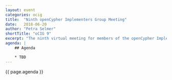 ```yaml
---
layout: event
categories: ocig
title:  "Ninth openCypher Implementers Group Meeting"
date:   2018-06-20
author: "Petra Selmer"
shortTitle: "oCIG 9"
excerpt: "The ninth virtual meeting for members of the openCypher Implementers Group."
agenda: |
    ## Agenda

    * TBD
---
```


{{ page.agenda }}
